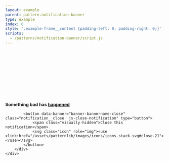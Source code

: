 ```yaml
---
layout: example
parent: pattern.notification-banner
type: example
index: 0
style: '.example-frame__content {padding-left: 0; padding-right: 0;}'
scripts:
  - /patterns/notification-banner/script.js
---
```


<div class="notification  notification--negative">
    <div class="wrapper">
        <div class="notification__content">
            <div class="notification__text">
                <span class="notification__icon" aria-hidden="true">
                    <svg class="icon" role="img"><use xlink:href="/assets/patternlib/images/icons/icons.stack.svg#bang-21"></use></svg>
                </span>
                <p class="notification__text"><strong>Something bad has <a data-banner="banner-bannername-link" href="#">happened</a></strong></p>
            </div>

            <button data-banner="banner-bannername-close" class="notification__close  js-close-notification" type="button">
                <span class="visually-hidden">Close this notification</span>
                <svg class="icon" role="img"><use xlink:href="/assets/patternlib/images/icons/icons.stack.svg#close-21"></use></svg>
            </button>
        </div>
    </div>
</div>
